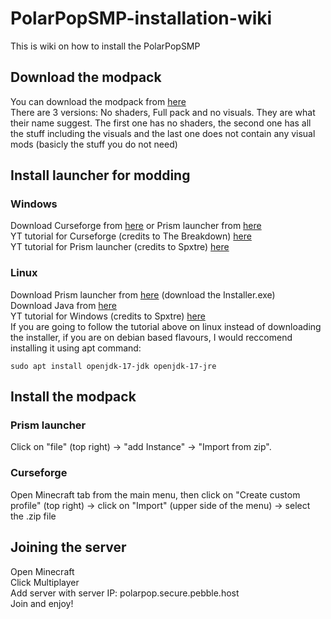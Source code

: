 # PolarPopSMP-installation-wiki
This is wiki on how to install the PolarPopSMP<br>

## Download the modpack
You can download the modpack from [here](https://legacy.curseforge.com/minecraft/modpacks/polar-pop-mc/files)<br>
There are 3 versions: No shaders, Full pack and no visuals. They are what their name suggest. The first one has no shaders, the second one has all the stuff including the visuals and the last one does not contain any visual mods (basicly the stuff you do not need)<br>

## Install launcher for modding

### Windows
Download Curseforge from [here](https://www.curseforge.com/download/app) or Prism launcher from [here](https://prismlauncher.org/download/)<br>
YT tutorial for Curseforge (credits to The Breakdown) [here](https://www.youtube.com/watch?v=HxVQOZXOxQ8&t=50s)<br>
YT tutorial for Prism launcher (credits to Spxtre) [here](https://www.youtube.com/watch?v=jMi3UA62KPw&t=63s)<br>

### Linux
Download Prism launcher from [here](https://prismlauncher.org/download/) (download the Installer.exe)<br>
Download Java from [here](https://adoptium.net/en-GB/)<br>
YT tutorial for Windows (credits to Spxtre) [here](https://www.youtube.com/watch?v=jMi3UA62KPw&t=63s)<br>
If you are going to follow the tutorial above on linux instead of downloading the installer, if you are on debian based flavours, I would reccomend installing it using apt command:<br>
```
sudo apt install openjdk-17-jdk openjdk-17-jre
```

## Install the modpack

### Prism launcher
Click on "file" (top right) -> "add Instance" -> "Import from zip".<br>

### Curseforge
Open Minecraft tab from the main menu, then click on "Create custom profile" (top right) ->  click on "Import" (upper side of the menu) -> select the .zip file<br>

## Joining the server
Open Minecraft<br>
Click Multiplayer<br>
Add server with server IP: polarpop.secure.pebble.host<br>
Join and enjoy!<br>